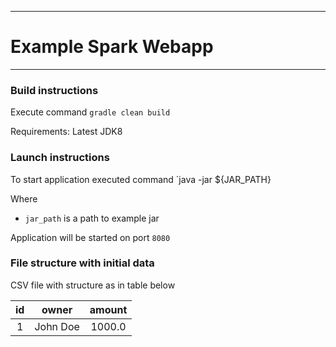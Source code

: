 ___
# Example Spark Webapp
___
### Build instructions
Execute command `gradle clean build`

Requirements: Latest JDK8 

### Launch instructions
To start application executed command `java -jar ${JAR_PATH}

Where 
- `jar_path` is a path to example jar

Application will be started on port `8080`

### File structure with initial data

CSV file with structure as in table below 

| id     | owner     | amount    |
|:------:|:---------:|:---------:|
| 1      | John Doe  | 1000.0    |

